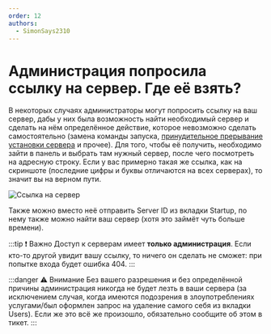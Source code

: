 ```yaml
---
order: 12
authors:
  - SimonSays2310
---
```


# Администрация попросила ссылку на сервер. Где её взять?

В некоторых случаях администраторы могут попросить ссылку на ваш сервер, дабы у них была возможность найти необходимый сервер и сделать на нём определённое действие, которое невозможно сделать самостоятельно (замена команды запуска, [принудительное прерывание установки сервера](runninginstaller) и прочее). Для того, чтобы её получить, необходимо зайти в панель и выбрать там нужный сервер, после чего посмотреть на адресную строку. Если у вас примерно такая же ссылка, как на скриншоте (последние цифры и буквы отличаются на всех серверах), то значит вы на верном пути.

![Ссылка на сервер](/host/whatislink.png)

Также можно вместо неё отправить Server ID из вкладки Startup, по нему также можно найти ваш сервер (хотя это займёт чуть больше времени).

:::tip :exclamation: Важно
Доступ к серверам имеет **только администрация**. Если кто-то другой увидит вашу ссылку, то ничего он сделать не сможет: при попытке входа будет ошибка 404.
:::

:::danger :warning: Внимание
Без вашего разрешения и без определённой причины администрация никогда не будет лезть в ваши сервера (за исключением случая, когда имеются подозрения в злоупотреблениях услугами/был оформлен запрос на удаление самого себя из вкладки Users). Если же это всё же произошло, обязательно сообщите об этом в тикет.
:::
